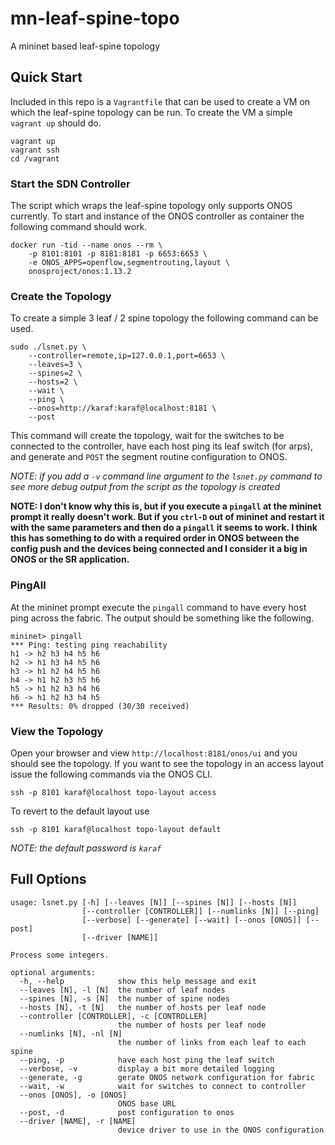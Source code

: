 # mn-leaf-spine-topo
A mininet based leaf-spine topology

## Quick Start
Included in this repo is a `Vagrantfile` that can be used to create a VM on
which the leaf-spine topology can be run. To create the VM a simple `vagrant up`
should do.
```
vagrant up
vagrant ssh
cd /vagrant
```

### Start the SDN Controller
The script which wraps the leaf-spine topology only supports ONOS currently.
To start and instance of the ONOS controller as container the following
command should work.
```
docker run -tid --name onos --rm \
	-p 8101:8101 -p 8181:8181 -p 6653:6653 \
	-e ONOS_APPS=openflow,segmentrouting,layout \
	onosproject/onos:1.13.2
```

### Create the Topology
To create a simple 3 leaf / 2 spine topology the following command can be used.
```
sudo ./lsnet.py \
	--controller=remote,ip=127.0.0.1,port=6653 \
	--leaves=3 \
	--spines=2 \
	--hosts=2 \
	--wait \
	--ping \
	--onos=http://karaf:karaf@localhost:8181 \
	--post
```

This command will create the topology, wait for the switches to be connected
to the controller, have each host ping its leaf switch (for arps), and
generate and `POST` the segment routine configuration to ONOS.

_NOTE: if you add a `-v` command line argument to the `lsnet.py` command to see
more debug output from the script as the topology is created_

**NOTE: I don't know why this is, but if you execute a `pingall` at the mininet
prompt it really doesn't work. But if you `ctrl-D` out of mininet and restart
it with the same parameters and then do a `pingall` it seems to work. I think
this has something to do with a required order in ONOS between the config push
and the devices being connected and I consider it a big in ONOS or the SR
application.**

### PingAll
At the mininet prompt execute the `pingall` command to have every host ping
across the fabric. The output should be something like the following.
```
mininet> pingall
*** Ping: testing ping reachability
h1 -> h2 h3 h4 h5 h6
h2 -> h1 h3 h4 h5 h6
h3 -> h1 h2 h4 h5 h6
h4 -> h1 h2 h3 h5 h6
h5 -> h1 h2 h3 h4 h6
h6 -> h1 h2 h3 h4 h5
*** Results: 0% dropped (30/30 received)
```

### View the Topology
Open your browser and view `http://localhost:8181/onos/ui` and you
should see the topology. If you want to see the topology in an access layout
issue the following commands via the ONOS CLI.
```
ssh -p 8101 karaf@localhost topo-layout access
```
To revert to the default layout use
```
ssh -p 8101 karaf@localhost topo-layout default
```
_NOTE: the default password is `karaf`_

## Full Options
```
usage: lsnet.py [-h] [--leaves [N]] [--spines [N]] [--hosts [N]]
                [--controller [CONTROLLER]] [--numlinks [N]] [--ping]
                [--verbose] [--generate] [--wait] [--onos [ONOS]] [--post]
                [--driver [NAME]]

Process some integers.

optional arguments:
  -h, --help            show this help message and exit
  --leaves [N], -l [N]  the number of leaf nodes
  --spines [N], -s [N]  the number of spine nodes
  --hosts [N], -t [N]   the number of hosts per leaf node
  --controller [CONTROLLER], -c [CONTROLLER]
                        the number of hosts per leaf node
  --numlinks [N], -nl [N]
                        the number of links from each leaf to each spine
  --ping, -p            have each host ping the leaf switch
  --verbose, -v         display a bit more detailed logging
  --generate, -g        gerate ONOS network configuration for fabric
  --wait, -w            wait for switches to connect to controller
  --onos [ONOS], -o [ONOS]
                        ONOS base URL
  --post, -d            post configuration to onos
  --driver [NAME], -r [NAME]
                        device driver to use in the ONOS configuration
```
